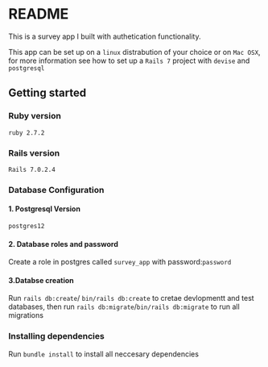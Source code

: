 # README

This is a survey app I built with authetication functionality.

This app can be set up on a `linux` distrabution of your choice or on `Mac OSX`, for more information see how to set up a `Rails 7` project with `devise` and `postgresql` 

## Getting started
### Ruby version
  `ruby 2.7.2`

### Rails version
  `Rails 7.0.2.4`


### Database Configuration
  #### 1. Postgresql Version
  `postgres12` 
  
  #### 2. Database roles and password
  Create a role in postgres called `survey_app` with password:`password`

  #### 3.Databse creation
  Run `rails db:create`/ `bin/rails db:create` to cretae  devlopmentt and test databases, then run `rails db:migrate`/`bin/rails db:migrate` to run all migrations

### Installing dependencies
  Run `bundle install` to install all neccesary dependencies 

